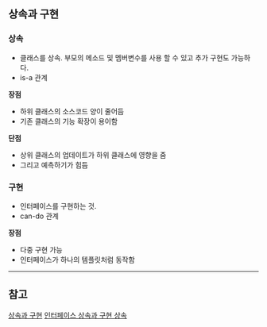 
## 상속과 구현

### 상속
- 클래스를 상속. 부모의 메소드 및 멤버변수를 사용 할 수 있고 추가 구현도 가능하다.
- is-a 관계

**장점**
- 하위 클래스의 소스코드 양이 줄어듬
- 기존 클래스의 기능 확장이 용이함

**단점**
- 상위 클래스의 업데이트가 하위 클래스에 영향을 줌
- 그리고 예측하기가 힘듬

### 구현
- 인터페이스를 구현하는 것.
- can-do 관계 

**장점**
- 다중 구현 가능
- 인터페이스가 하나의 템플릿처럼 동작함

---




## 참고

[상속과 구현](https://defacto-standard.tistory.com/157)
[인터페이스 상속과 구현 상속](https://sungbeom.github.io/2019/12/22/EffectiveCpp6-3.html)

